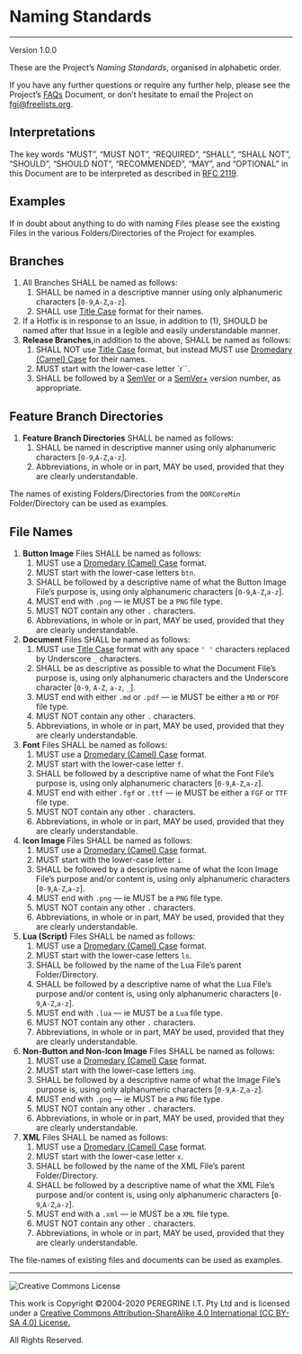 # Naming Standards

---

Version 1.0.0

These are the Project&rsquo;s *Naming Standards*, organised in alphabetic order.

If you have any further questions or require any further help, please see the Project&rsquo;s [FAQs](https://github.com/Dulux-Oz/FGI/master/Project_Documentation/FAQs.md) Document, or don&rsquo;t hesitate to email the Project on <fgi@freelists.org>.

## Interpretations

The key words &ldquo;MUST&rdquo;, &ldquo;MUST NOT&rdquo;, &ldquo;REQUIRED&rdquo;, &ldquo;SHALL&rdquo;, &ldquo;SHALL NOT&rdquo;, &ldquo;SHOULD&rdquo;, &ldquo;SHOULD NOT&rdquo;, &ldquo;RECOMMENDED&rdquo;, &ldquo;MAY&rdquo;, and &ldquo;OPTIONAL&rdquo; in this Document are to be interpreted as described in [RFC 2119](https://tools.ietf.org/html/rfc2119).

## Examples

If in doubt about anything to do with naming Files please see the existing Files in the various Folders/Directories of the Project for examples.

## Branches

1. All Branches SHALL be named as follows:
	1. SHALL be named in a descriptive manner using only alphanumeric characters [`0-9`,`A-Z`,`a-z`].
	2. SHALL use [Title Case](https://en.wikipedia.org/wiki/Title_Case) format for their names.
2. If a Hotfix is in response to an Issue, in addition to (1), SHOULD be named after that Issue in a legible and easily understandable manner. 
3. **Release Branches**,in addition to the above, SHALL be named as follows:
	1. SHALL NOT use [Title Case](https://en.wikipedia.org/wiki/Title_Case) format, but instead MUST use [Dromedary (Camel) Case](https://en.wikipedia.org/wiki/Camel_case) for their names.
	2. MUST start with the lower-case letter `r``.
	3. SHALL be followed by a [SemVer](http://semver.org) or a [SemVer+](https://github.com/Dulux-Oz/FGI/master/Project_Documentation/Semantic_Versioning_Plus.md) version number, as appropriate.


## Feature Branch Directories

1. **Feature Branch Directories** SHALL be named as follows:
	1. SHALL be named in descriptive manner using only alphanumeric characters [`0-9`,`A-Z`,`a-z`].
	2. Abbreviations, in whole or in part, MAY be used, provided that they are clearly understandable.

The names of existing Folders/Directories from the `DORCoreMin` Folder/Directory can be used as examples.

## File Names

1. **Button Image** Files SHALL be named as follows:
	1. MUST use a [Dromedary (Camel) Case](https://en.wikipedia.org/wiki/Camel_case) format.
	2. MUST start with the lower-case letters `btn`.
	3. SHALL be followed by a descriptive name of what the Button Image File&rsquo;s purpose is, using only alphanumeric characters [`0-9`,`A-Z`,`a-z`].
	4. MUST end with `.png` &mdash; ie MUST be a `PNG` file type.
	5. MUST NOT contain any other `.` characters.
	6. Abbreviations, in whole or in part, MAY be used, provided that they are clearly understandable.
2. **Document** Files SHALL be named as follows:
	1. MUST use [Title Case](https://en.wikipedia.org/wiki/Title_Case) format with any space `' '` characters replaced by Underscore `_` characters.
	2. SHALL be as descriptive as possible to what the Document File&rsquo;s purpose is, using only alphanumeric characters and the Underscore character [`0-9`, `A-Z`, `a-z`, `_`].
	3. MUST end with either `.md` or `.pdf` &mdash; ie MUST be either a `MD` or `PDF` file type.
	4. MUST NOT contain any other `.` characters.
	5. Abbreviations, in whole or in part, MAY be used, provided that they are clearly understandable.
3. **Font** Files SHALL be named as follows:
	1. MUST use a [Dromedary (Camel) Case](https://en.wikipedia.org/wiki/Camel_case) format.
	2. MUST start with the lower-case letter `f`.
	3. SHALL be followed by a descriptive name of what the Font File&rsquo;s purpose is, using only alphanumeric characters [`0-9`,`A-Z`,`a-z`].
	4. MUST end with either `.fgf` or `.ttf` &mdash; ie MUST be either a `FGF` or `TTF` file type.
	5. MUST NOT contain any other `.` characters.
	6. Abbreviations, in whole or in part, MAY be used, provided that they are clearly understandable.
4. **Icon Image** Files SHALL be named as follows:
	1. MUST use a [Dromedary (Camel) Case](https://en.wikipedia.org/wiki/Camel_case) format.
	2. MUST start with the lower-case letter `i`.
	3. SHALL be followed by a descriptive name of what the Icon Image File&rsquo;s purpose and/or content is, using only alphanumeric characters [`0-9`,`A-Z`,`a-z`].
	4. MUST end with `.png` &mdash; ie MUST be a `PNG` file type.
	5. MUST NOT contain any other `.` characters.
	6. Abbreviations, in whole or in part, MAY be used, provided that they are clearly understandable.
5. **Lua  (Script)** Files SHALL be named as follows:
	1. MUST use a [Dromedary (Camel) Case](https://en.wikipedia.org/wiki/Camel_case) format.
	2. MUST start with the lower-case letters `ls`.
	3. SHALL be followed by the name of the Lua File&rsquo;s parent Folder/Directory.
	4. SHALL be followed by a descriptive name of what the Lua File&rsquo;s purpose and/or content is, using only alphanumeric characters [`0-9`,`A-Z`,`a-z`].
	5. MUST end with `.lua` &mdash; ie MUST be a `Lua` file type.
	6. MUST NOT contain any other `.` characters.
	7. Abbreviations, in whole or in part, MAY be used, provided that they are clearly understandable.
6. **Non-Button and Non-Icon Image** Files SHALL be named as follows:
	1. MUST use a [Dromedary (Camel) Case](https://en.wikipedia.org/wiki/Camel_case) format.
	2. MUST start with the lower-case letters `img`.
	3. SHALL be followed by a descriptive name of what the Image File&rsquo;s purpose is, using only alphanumeric characters [`0-9`,`A-Z`,`a-z`].
	4. MUST end with `.png` &mdash; ie MUST be a `PNG` file type.
	5. MUST NOT contain any other `.` characters.
	6. Abbreviations, in whole or in part, MAY be used, provided that they are clearly understandable.
7. **XML** Files SHALL be named as follows:
	1. MUST use a [Dromedary (Camel) Case](https://en.wikipedia.org/wiki/Camel_case) format.
	2. MUST start with the lower-case letter `x`.
	3. SHALL be followed by the name of the XML File&rsquo;s parent Folder/Directory.
	4. SHALL be followed by a descriptive name of what the XML File&rsquo;s purpose and/or content is, using only alphanumeric characters [`0-9`,`A-Z`,`a-z`].
	5. MUST end with a `.xml` &mdash; ie MUST be a `XML` file type.
	6. MUST NOT contain any other `.` characters.
	7. Abbreviations, in whole or in part, MAY be used, provided that they are clearly understandable.

The file-names of existing files and documents can be used as examples.

---

![Creative Commons License](https://i.creativecommons.org/l/by-sa/4.0/88x31.png "Creative Commons License")

This work is Copyright &copy;2004-2020 PEREGRINE I.T. Pty Ltd and is licensed under a [Creative Commons Attribution-ShareAlike 4.0 International (CC BY-SA 4.0) License.](https://creativecommons.org/licenses/by-sa/4.0/)

All Rights Reserved.
